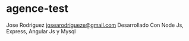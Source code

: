 # agence-test

Jose Rodriguez <josearodrigueze@gmail.com>
Desarrollado Con Node Js, Express, Angular Js y Mysql